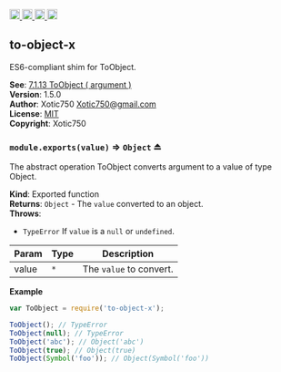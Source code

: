<a href="https://travis-ci.org/Xotic750/to-object-x"
   title="Travis status">
<img
   src="https://travis-ci.org/Xotic750/to-object-x.svg?branch=master"
   alt="Travis status" height="18"/>
</a>
<a href="https://david-dm.org/Xotic750/to-object-x"
   title="Dependency status">
<img src="https://david-dm.org/Xotic750/to-object-x.svg"
   alt="Dependency status" height="18"/>
</a>
<a href="https://david-dm.org/Xotic750/to-object-x#info=devDependencies"
   title="devDependency status">
<img src="https://david-dm.org/Xotic750/to-object-x/dev-status.svg"
   alt="devDependency status" height="18"/>
</a>
<a href="https://badge.fury.io/js/to-object-x" title="npm version">
<img src="https://badge.fury.io/js/to-object-x.svg"
   alt="npm version" height="18"/>
</a>
<a name="module_to-object-x"></a>

## to-object-x
ES6-compliant shim for ToObject.

**See**: [7.1.13 ToObject ( argument )](http://www.ecma-international.org/ecma-262/6.0/#sec-toobject)  
**Version**: 1.5.0  
**Author**: Xotic750 <Xotic750@gmail.com>  
**License**: [MIT](&lt;https://opensource.org/licenses/MIT&gt;)  
**Copyright**: Xotic750  
<a name="exp_module_to-object-x--module.exports"></a>

### `module.exports(value)` ⇒ <code>Object</code> ⏏
The abstract operation ToObject converts argument to a value of
type Object.

**Kind**: Exported function  
**Returns**: <code>Object</code> - The `value` converted to an object.  
**Throws**:

- <code>TypeError</code> If `value` is a `null` or `undefined`.


| Param | Type | Description |
| --- | --- | --- |
| value | <code>\*</code> | The `value` to convert. |

**Example**  
```js
var ToObject = require('to-object-x');

ToObject(); // TypeError
ToObject(null); // TypeError
ToObject('abc'); // Object('abc')
ToObject(true); // Object(true)
ToObject(Symbol('foo')); // Object(Symbol('foo'))
```
